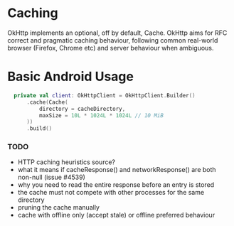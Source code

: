 Caching
=======

OkHttp implements an optional, off by default, Cache. OkHttp aims for RFC correct and
pragmatic caching behaviour, following common real-world browser (Firefox, Chrome etc) and 
server behaviour when ambiguous.

# Basic Android Usage

```Kotlin tab=
  private val client: OkHttpClient = OkHttpClient.Builder()
      .cache(Cache(
          directory = cacheDirectory,
          maxSize = 10L * 1024L * 1024L // 10 MiB
      ))
      .build()
```

### TODO

 - HTTP caching heuristics source?
 - what it means if cacheResponse() and networkResponse() are both non-null (issue #4539)
 - why you need to read the entire response before an entry is stored
 - the cache must not compete with other processes for the same directory
 - pruning the cache manually
 - cache with offline only (accept stale) or offline preferred behaviour
